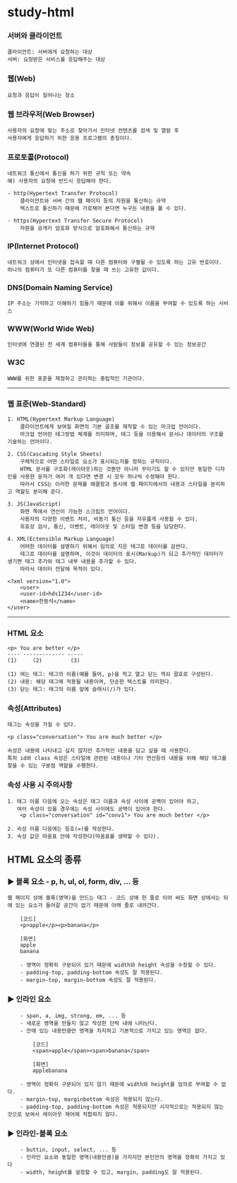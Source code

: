 # study-html

### 서버와 클라이언트

    클라이언트: 서버에게 요청하는 대상
    서버: 요청받은 서비스를 응답해주는 대상

### 웹(Web)

    요청과 응답이 일어나는 장소

### 웹 브라우저(Web Browser)

    사용자의 요청에 맞는 주소로 찾아가서 인터넷 컨텐츠를 검색 및 열람 후
    사용자에게 응답하기 위한 응용 프로그램의 총칭이다.

### 프로토콜(Protocol)

    네트워크 통신에서 통신을 하기 위한 규칙 또는 약속
    예) 사용자의 요청에 반드시 응답해야 한다.

    - http(Hypertext Transfer Protocol)
    	클라이언트와 서버 간의 웹 페이지 등의 자원을 통신하는 규약
    	텍스트로 통신하기 때문에 가로채어 본다면 누구든 내용을 볼 수 있다.

    - https(Hypertext Transfer Secure Protocol)
    	자원을 공개키 암호화 방식으로 암호화해서 통신하는 규약

### IP(Internet Protocol)

    네트워크 상에서 인터넷을 접속할 때 다른 컴퓨터와 구별될 수 있도록 하는 고유 번호이다.
    하나의 컴퓨터가 또 다른 컴퓨터를 찾을 때 쓰는 고유한 값이다.

### DNS(Domain Naming Service)

    IP 주소는 기억하고 이해하기 힘들기 때문에 이를 위해서 이름을 부여할 수 있도록 하는 서비스

### WWW(World Wide Web)

    인터넷에 연결된 전 세계 컴퓨터들을 통해 사람들이 정보를 공유할 수 있는 정보공간

### W3C

    WWW를 위한 표준을 제정하고 관리하는 중립적인 기관이다.

---

### 웹 표준(Web-Standard)

    1. HTML(Hypertext Markup Language)
    	클라이언트에게 보여질 화면의 기본 골조를 제작할 수 있는 마크업 언어이다.
    	마크업 언어란 태그방법 체계를 의미하며, 태그 등을 이용해서 문서나 데이터의 구조를 기술하는 언어이다.

    2. CSS(Cascading Style Sheets)
    	구체적으로 어떤 스타일로 요소가 표시되는지를 정하는 규칙이다.
    	HTML 문서를 구조화(레이아웃)하는 것뿐만 아니라 꾸미기도 할 수 있지만 동일한 디자인을 사용한 문저가 여러 개 있다면 변경 시 모두 하나씩 수정해야 한다.
    	따라서 CSS는 이러한 문제를 해결함과 동시에 웹 페이지에서의 내용과 스타일을 분리하고 역할도 분리해 준다.

    3. JS(JavaScript)
    	화면 쪽에서 연산이 가능한 스크립트 언어이다.
    	사용자의 다양한 이벤트 처리, 비동기 통신 등을 자유롭게 사용할 수 있다.
    	유효성 검사, 통신, 이벤트, 레이아웃 및 스타일 변경 등을 담당한다.

    4. XML(Ectensible Markup Language)
    	어떠한 데이터를 설명하기 위해서 임의로 지은 태그로 데이터를 감싼다.
    	태그로 데이터를 설명하며, 이것이 데이터의 표시(Markup)가 되고 추가적인 데이터가 생기면 태그 추가와 태그 내부 내용을 추가할 수 있다.
    	따라서 데이터 전달에 목적이 있다.

    <?xml version="1.0">
    	<user>
    	<user-id>hds1234</user-id>
    	<name>한동석</name>
    </user>

---

### HTML 요소

    <p> You are better </p>
    ---- ------------- -----
    (1)     (2)         (3)

    (1) 여는 태그: 태그의 이름(예를 들어, p)을 적고 열고 닫는 꺽쇠 괄호로 구성된다.
    (2) 내용: 해당 태그에 적용될 내용이며, 단순한 텍스트를 의미한다.
    (3) 닫는 태그: 태그의 이름 앞에 슬래시(/)가 있다.

### 속성(Attributes)

    태그는 속성을 가질 수 있다.

    <p class="conversation"> You are much better </p>

    속성은 내용에 나타내고 싶지 않지만 추가적인 내용을 담고 싶을 때 사용한다.
    특히 id와 class 속성은 스타일에 관련된 내용이나 기타 연산등의 내용을 위해 해당 태그를
    찾을 수 있는 구분점 역할을 수행한다.

### 속성 사용 시 주의사항

    1. 태그 이름 다음에 오는 속성은 태그 이름과 속성 사이에 공백이 있어야 하고,
       여러 속성이 있을 경우에는 속성 사이에도 공백이 있어야 한다.
    	<p class="conversation" id="conv1"> You are much better </p>

    2. 속성 이름 다음에는 등호(=)를 작성한다.
    3. 속성 값은 따옴표 안에 작성한다(따옴표를 생략할 수 있다).

## HTML 요소의 종류

### ▶ 블록 요소 - p, h, ul, ol, form, div, ... 등

    웹 페이지 상에 블록(영역)을 만드는 태그 - 코드 상에 한 줄로 이어 써도 화면 상에서는 뒤에 있는 요소가 들어갈 공간이 없기 때문에 아래 줄로 내려간다.

        [코드]
        <p>apple</p><p>banana</p>

    	[화면]
    	apple
    	banana

    	- 영역이 정확히 구분되어 있기 때문에 width와 height 속성을 수정할 수 있다.
    	- padding-top, padding-bottom 속성도 잘 적용된다.
    	- margin-top, margin-bottom 속성도 잘 적용된다.

### ▶ 인라인 요소

    	- span, a, img, strong, em, ... 등
    	- 새로운 영역을 만들지 않고 작성한 단락 내에 나타난다.
    	- 안에 있는 내용만큼만 영역을 차지하고 기본적으로 가지고 있는 영역은 없다.

    		[코드]
    		<span>apple</span><span>banana</span>

    		[화면]
    		applebanana

    	- 영역이 정확히 구분되어 있지 않기 때문에 width와 height를 임의로 부여할 수 없다.
    	- margin-top, marginbottom 속성은 적용되지 않는다.
    	- padding-top, padding-bottom 속성은 적용되지만 시각적으로는 적용되지 않는 것으로 보여서 레이아웃 제어에 적합하지 않다.

### ▶ 인라인-블록 요소

    	- buttin, input, select, ... 등
    	- 인라인 요소와 동일한 영역(내용만큼)을 가지지만 본인만의 영역을 정확히 가지고 있다
    	- width, height를 설정할 수 있고, margin, padding도 잘 적용된다.
